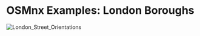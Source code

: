 # OSMnx Examples: London Boroughs

![London_Street_Orientations](https://raw.githubusercontent.com/jaredbest/osmnx-examples-london-boroughs/master/images/london_street_orientations.png)
